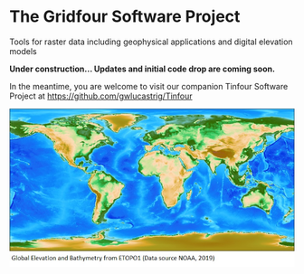 # The Gridfour Software Project
Tools for raster data including geophysical applications and digital elevation models 

**Under construction... Updates and initial code drop are coming soon.**

In the meantime, you are welcome to visit our companion Tinfour Software Project at https://github.com/gwlucastrig/Tinfour

![Gridfour rendering of ETOPOO1](doc/images/ETOPO1.jpg "Gridfour rendering of ETOPO1")
